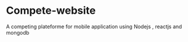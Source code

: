 # Compete-website
A competing plateforme for mobile application  using Nodejs , reactjs and mongodb 
